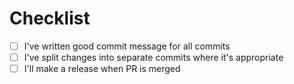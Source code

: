 # Checklist

- [ ] I've written good commit message for all commits
- [ ] I've split changes into separate commits where it's appropriate
- [ ] I'll make a release when PR is merged
